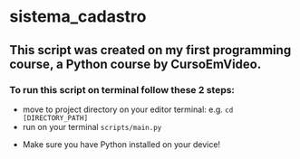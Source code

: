 # sistema_cadastro

## This script was created on my first programming course, a Python course by CursoEmVideo.

### To run this script on terminal follow these 2 steps:
  - move to project directory on your editor terminal: e.g. ``` cd [DIRECTORY_PATH] ```
  - run on your terminal ``` scripts/main.py ```

* Make sure you have Python installed on your device!
